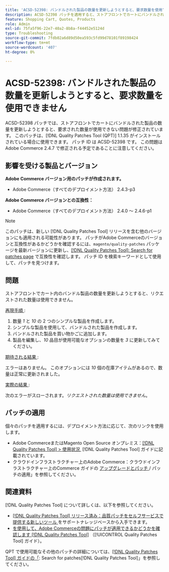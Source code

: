 ```yaml
---
title: 'ACSD-52398: バンドルされた製品の数量を更新しようとすると、要求数量を使用できません'
description: ACSD-52398 パッチを適用すると、ストアフロントでカートにバンドルされた商品の数量を更新しようとすると、要求された数量が使用できないAdobe Commerceの問題を修正できます。
feature: Shopping Cart, Quotes, Products
role: Admin
exl-id: 75fa5f96-22e7-40a2-8b8a-f44452e5124d
type: Troubleshooting
source-git-commit: 7fdb02a6d89d50ea593c5fd99d78101f89198424
workflow-type: tm+mt
source-wordcount: '407'
ht-degree: 0%

---
```


# ACSD-52398: バンドルされた製品の数量を更新しようとすると、要求数量を使用できません

ACSD-52398 パッチでは、ストアフロントでカートにバンドルされた製品の数量を更新しようとすると、要求された数量が使用できない問題が修正されています。 このパッチは、[!DNL Quality Patches Tool (QPT)] 1.1.35 がインストールされている場合に使用できます。 パッチ ID は ACSD-52398 です。 この問題はAdobe Commerce 2.4.7 で修正される予定であることに注意してください。

## 影響を受ける製品とバージョン

**Adobe Commerce バージョン用のパッチが作成されます。**

* Adobe Commerce（すべてのデプロイメント方法） 2.4.3-p3

**Adobe Commerce バージョンとの互換性：**

* Adobe Commerce（すべてのデプロイメント方法） 2.4.0 ～ 2.4.6-p1

>[!NOTE]
>
>このパッチは、新しい [!DNL Quality Patches Tool] リリースを含む他のバージョンにも適用される可能性があります。 パッチがAdobe Commerceのバージョンと互換性があるかどうかを確認するには、`magento/quality-patches` パッケージを最新バージョンに更新し、[[!DNL Quality Patches Tool]: Search for patches page](https://experienceleague.adobe.com/tools/commerce-quality-patches/index.html?lang=ja) で互換性を確認します。 パッチ ID を検索キーワードとして使用して、パッチを見つけます。

## 問題

ストアフロントでカート内のバンドル製品の数量を更新しようとすると、リクエストされた数量は使用できません。

<u> 再現手順 </u>:

1. 数量 *1* と *10* の 2 つのシンプルな製品を作成します。
1. シンプルな製品を使用して、バンドルされた製品を作成します。
1. バンドルされた製品を買い物かごに追加します。
1. 製品を編集し、*10* 品目が使用可能なオプションの数量を *3* に更新してみてください。

<u> 期待される結果 </u>:

エラーはありません。 このオプションには *10* 個の在庫アイテムがあるので、数量は正常に更新されました。

<u> 実際の結果 </u>:

次のエラーがスローされます。*リクエストされた数量は使用できません*。

## パッチの適用

個々のパッチを適用するには、デプロイメント方法に応じて、次のリンクを使用します。

* Adobe CommerceまたはMagento Open Source オンプレミス：[[!DNL Quality Patches Tool] > 使用状況 &#x200B;](/help/tools/quality-patches-tool/usage.md) [!DNL Quality Patches Tool] ガイドに記載されています。
* クラウドインフラストラクチャー上のAdobe Commerce：クラウドインフラストラクチャー上のCommerce ガイドの [&#x200B; アップグレードとパッチ &#x200B;](https://experienceleague.adobe.com/docs/commerce-cloud-service/user-guide/develop/upgrade/apply-patches.html?lang=ja)/ パッチの適用」を参照してください。

## 関連資料

[!DNL Quality Patches Tool] について詳しくは、以下を参照してください。

* [[!DNL Quality Patches Tool]  リリース済み：品質パッチをセルフサービスで提供する新しいツール &#x200B;](https://experienceleague.adobe.com/ja/docs/commerce-operations/tools/quality-patches-tool/quality-patches-tool-to-self-serve-quality-patches) をサポートナレッジベースから入手できます。
* [&#x200B; を使用して、Adobe Commerceの問題にパッチが適用できるかどうかを確認します  [!DNL Quality Patches Tool]](/help/tools/quality-patches-tool/patches-available-in-qpt/check-patch-for-magento-issue-with-magento-quality-patches.md) （[!UICONTROL Quality Patches Tool] ガイド）。


QPT で使用可能なその他のパッチの詳細については、[[!DNL Quality Patches Tool] ガイドの「](https://experienceleague.adobe.com/tools/commerce-quality-patches/index.html?lang=ja): Search for patches[!DNL Quality Patches Tool]」を参照してください。
